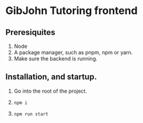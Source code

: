# GibJohn Tutoring frontend

## Preresiquites

1) Node
2) A package manager, such as  pnpm, npm or yarn.
3) Make sure the backend is running.

## Installation, and startup.

1) Go into the root of the project.

2) `npm i`

3) `npm run start`

